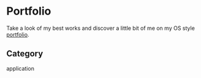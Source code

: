# Portfolio
Take a look of my best works and discover a little bit of me on my OS style [portfolio](https://aldopolojr.netlify.app/).

## Category
application
